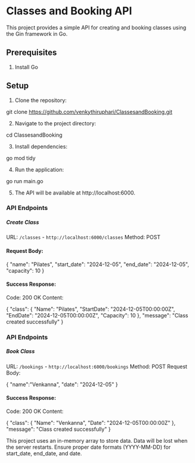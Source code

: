 # Classes and Booking API

This project provides a simple API for creating and booking classes using the Gin framework in Go.

## Prerequisites

1. Install Go

## Setup

1. Clone the repository:

  git clone https://github.com/venkythiruphari/ClassesandBooking.git

2. Navigate to the project directory:

  cd ClassesandBooking

3. Install dependencies:

  go mod tidy

4. Run the application:

  go run main.go

5. The API will be available at http://localhost:6000.

### API Endpoints

##### Create Class
URL: `/classes` - `http://localhost:6000/classes`
Method: POST
#### Request Body:

{
  "name": "Pilates",
  "start_date": "2024-12-05",
  "end_date": "2024-12-05",
  "capacity": 10
}

#### Success Response:
Code: 200 OK
Content:

{
  "class": {
    "Name": "Pilates",
    "StartDate": "2024-12-05T00:00:00Z",
    "EndDate": "2024-12-05T00:00:00Z",
    "Capacity": 10
  },
  "message": "Class created successfully"
}

### API Endpoints

##### Book Class
URL: `/bookings` - `http://localhost:6000/bookings`
Method: POST
Request Body:

{
  "name":"Venkanna",
  "date": "2024-12-05"
}

#### Success Response:
Code: 200 OK
Content:

{
  "class": {
    "Name": "Venkanna",
    "Date": "2024-12-05T00:00:00Z"
  },
  "message": "Class created successfully"
}

This project uses an in-memory array to store data. Data will be lost when the server restarts.
Ensure proper date formats (YYYY-MM-DD) for start_date, end_date, and date.